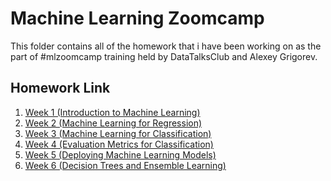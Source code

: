 # Machine Learning Zoomcamp
This folder contains all of the homework that i have been working on as the part of #mlzoomcamp training held by DataTalksClub and Alexey Grigorev. 

## Homework Link
1. [Week 1 (Introduction to Machine Learning)](https://github.com/madityarafip/My-Machine-Learning/tree/main/ML-Zoomcamp/HW-Week-1)
2. [Week 2 (Machine Learning for Regression)](https://github.com/madityarafip/My-Machine-Learning/tree/main/ML-Zoomcamp/HW-Week-2)
3. [Week 3 (Machine Learning for Classification)]()
4. [Week 4 (Evaluation Metrics for Classification)]()
5. [Week 5 (Deploying Machine Learning Models)]()
6. [Week 6 (Decision Trees and Ensemble Learning)]()
